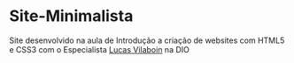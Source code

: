 # Site-Minimalista
 Site desenvolvido na aula de Introdução a criação de websites com HTML5 e CSS3 com o Especialista [Lucas Vilaboin](https://github.com/vilaboim) na DIO
